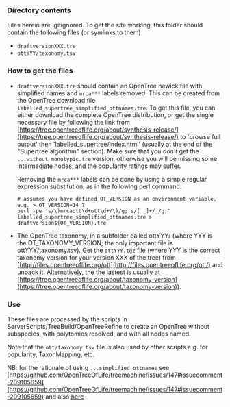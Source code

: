 ### Directory contents
Files herein are .gitignored. To get the site working, this folder should contain the following files (or symlinks to them)
	
* `draftversionXXX.tre`
* `ottYYY/taxonomy.tsv`

### How to get the files
* `draftversionXXX.tre` should contain an OpenTree newick file with simplified names and `mrca***` labels removed. This can be created from the OpenTree download file `labelled_supertree_simplified_ottnames.tre`. To get this file, you can either download the complete OpenTree distribution, or get the single necessary file by following the link from [https://tree.opentreeoflife.org/about/synthesis-release/](https://tree.opentreeoflife.org/about/synthesis-release/) to 'browse full output' then 'labelled_supertree/index.html' (usually at the end of the "Supertree algorithm" section). Make sure that you *don't* get the `...without_monotypic.tre` version, otherwise you will be missing some intermediate nodes, and the popularity ratings may suffer.
	
	Removing the `mrca***` labels can be done by using a simple regular expression substitution, as in the following perl command:

	```
	# assumes you have defined OT_VERSION as an environment variable, e.g. > OT_VERSION=14_7
	perl -pe 's/\)mrcaott\d+ott\d+/\)/g; s/[ _]+/_/g;' labelled_supertree_simplified_ottnames.tre > draftversion${OT_VERSION}.tre
	```

* The OpenTree taxonomy, in a subfolder called ottYYY/ (where YYY is the OT_TAXONOMY_VERSION; the only important file is ottYYY/taxonomy.tsv). Get the `ottYYY.tgz` file (where YYY is the correct taxonomy version for your version XXX of the tree) from [http://files.opentreeoflife.org/ott](http://files.opentreeoflife.org/ott/) and unpack it. Alternatively, the the lastest is usually at [https://tree.opentreeoflife.org/about/taxonomy-version](https://tree.opentreeoflife.org/about/taxonomy-version)).

### Use

These files are processed by the scripts in ServerScripts/TreeBuild/OpenTreeRefine to create an OpenTree without subspecies, with polytomies resolved, and with all nodes named.

Note that the `ott/taxonomy.tsv` file is also used by other scripts e.g. for popularity, TaxonMapping, etc.

NB: for the rationale of using `...simplified_ottnames` see
 [https://github.com/OpenTreeOfLife/treemachine/issues/147#issuecomment-209105659](https://github.com/OpenTreeOfLife/treemachine/issues/147#issuecomment-209105659) and also [here](https://groups.google.com/forum/#!topic/opentreeoflife/EzqctKrJySk)
